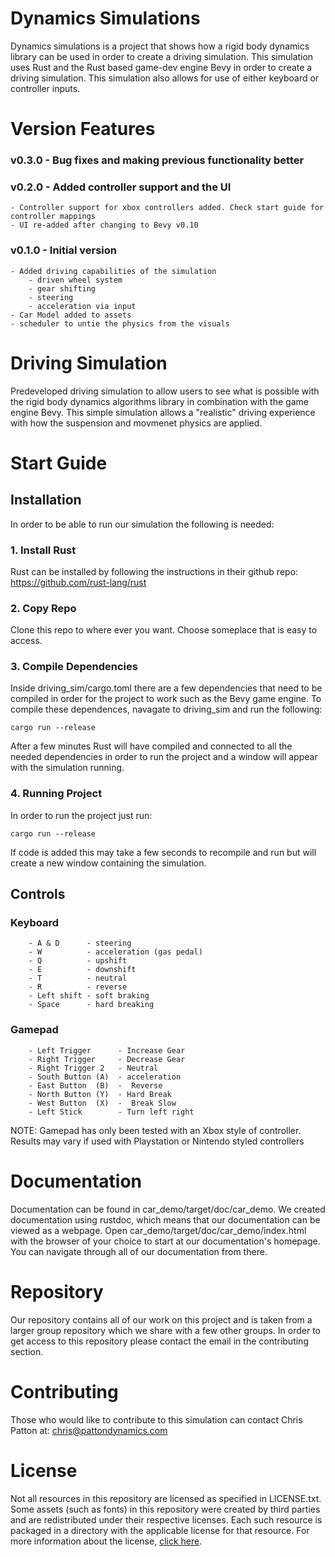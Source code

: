 # Dynamics Simulations

Dynamics simulations is a project that shows how a rigid body dynamics library can be used in order to create a driving simulation. This simulation uses Rust and the Rust based
game-dev engine Bevy in order to create a driving simulation. This simulation also allows for use of either keyboard or controller inputs.

# Version Features

### v0.3.0 - Bug fixes and making previous functionality better             

   
      


### v0.2.0 - Added controller support and the UI
    - Controller support for xbox controllers added. Check start guide for controller mappings
    - UI re-added after changing to Bevy v0.10


### v0.1.0 - Initial version
    - Added driving capabilities of the simulation
        - driven wheel system
        - gear shifting
        - steering
        - acceleration via input
    - Car Model added to assets
    - scheduler to untie the physics from the visuals

# Driving Simulation

Predeveloped driving simulation to allow users to see what is possible with the rigid  body dynamics algorithms library in combination with the game engine Bevy. This simple simulation
allows a "realistic" driving experience with how the suspension and movmenet physics are applied. 
# Start Guide

## Installation

In order to be able to run our simulation the following is needed:

### 1. Install Rust
Rust can be installed by following the instructions in their github repo: https://github.com/rust-lang/rust

### 2. Copy Repo
Clone this repo to where ever you want. Choose someplace that is easy to access.

### 3. Compile Dependencies
Inside driving_sim/cargo.toml there are a few dependencies that need to be compiled in order for the project to work such as the Bevy game engine. 
To compile these dependences, navagate to driving_sim and run the following:
```
cargo run --release
```
After a few minutes Rust will have compiled and connected to all the needed dependencies in order to run the project and a window will appear with the simulation running.

### 4. Running Project
In order to run the project just run: 
```
cargo run --release
```
If code is added this may take a few seconds to recompile and run but will create a new window containing the simulation.

## Controls
        
### Keyboard
        - A & D      - steering
        - W          - acceleration (gas pedal)
        - Q          - upshift
        - E          - downshift
        - T          - neutral
        - R          - reverse
        - Left shift - soft braking
        - Space      - hard breaking
### Gamepad

        - Left Trigger      - Increase Gear
        - Right Trigger     - Decrease Gear
        - Right Trigger 2   - Neutral
        - South Button (A)  - acceleration
        - East Button  (B)  -  Reverse
        - North Button (Y)  - Hard Break
        - West Button  (X)  -  Break Slow
        - Left Stick        - Turn left right

NOTE: Gamepad has only been tested with an Xbox style of controller. Results may vary if used with Playstation or Nintendo styled controllers

# Documentation

Documentation can be found in car_demo/target/doc/car_demo. We created documentation using rustdoc, which means that our documentation can be viewed as a webpage. Open car_demo/target/doc/car_demo/index.html with the browser of your choice to start at our documentation's homepage. You can navigate through all of our documentation from there.

# Repository

Our repository contains all of our work on this project and is taken from a larger group repository which we share with a few other groups. In order to get access to this repository please contact the email in the contributing section.


# Contributing

Those who would like to contribute to this simulation can contact Chris Patton at: chris@pattondynamics.com


# License

Not all resources in this repository are licensed as specified in LICENSE.txt. Some assets (such as fonts) in this repository were created by third parties and are redistributed under their respective licenses. Each such resource is packaged in a directory with the applicable license for that resource. For more information about the license, [click here](https://github.com/crispyDyne/simulation_games/blob/main/LICENSE).
